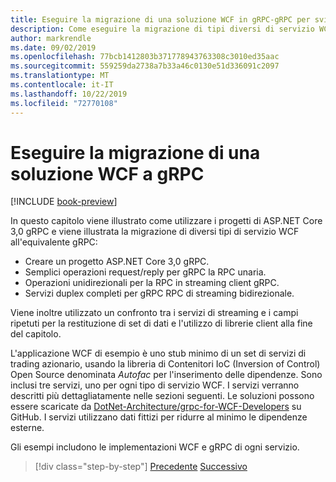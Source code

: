 ```yaml
---
title: Eseguire la migrazione di una soluzione WCF in gRPC-gRPC per sviluppatori WCF
description: Come eseguire la migrazione di tipi diversi di servizio WCF all'equivalente in gRPC.
author: markrendle
ms.date: 09/02/2019
ms.openlocfilehash: 77bcb1412803b371778943763308c3010ed35aac
ms.sourcegitcommit: 559259da2738a7b33a46c0130e51d336091c2097
ms.translationtype: MT
ms.contentlocale: it-IT
ms.lasthandoff: 10/22/2019
ms.locfileid: "72770108"
---
```

# <a name="migrate-a-wcf-solution-to-grpc"></a>Eseguire la migrazione di una soluzione WCF a gRPC

[!INCLUDE [book-preview](../../../includes/book-preview.md)]

In questo capitolo viene illustrato come utilizzare i progetti di ASP.NET Core 3,0 gRPC e viene illustrata la migrazione di diversi tipi di servizio WCF all'equivalente gRPC:

- Creare un progetto ASP.NET Core 3,0 gRPC.
- Semplici operazioni request/reply per gRPC la RPC unaria.
- Operazioni unidirezionali per la RPC in streaming client gRPC.
- Servizi duplex completi per gRPC RPC di streaming bidirezionale.

Viene inoltre utilizzato un confronto tra i servizi di streaming e i campi ripetuti per la restituzione di set di dati e l'utilizzo di librerie client alla fine del capitolo.

L'applicazione WCF di esempio è uno stub minimo di un set di servizi di trading azionario, usando la libreria di Contenitori IoC (Inversion of Control) Open Source denominata *Autofac* per l'inserimento delle dipendenze. Sono inclusi tre servizi, uno per ogni tipo di servizio WCF. I servizi verranno descritti più dettagliatamente nelle sezioni seguenti. Le soluzioni possono essere scaricate da [DotNet-Architecture/grpc-for-WCF-Developers](https://github.com/dotnet-architecture/grpc-for-wcf-developers) su GitHub. I servizi utilizzano dati fittizi per ridurre al minimo le dipendenze esterne.

Gli esempi includono le implementazioni WCF e gRPC di ogni servizio.

>[!div class="step-by-step"]
>[Precedente](ws-protocols.md)
>[Successivo](create-project.md)
